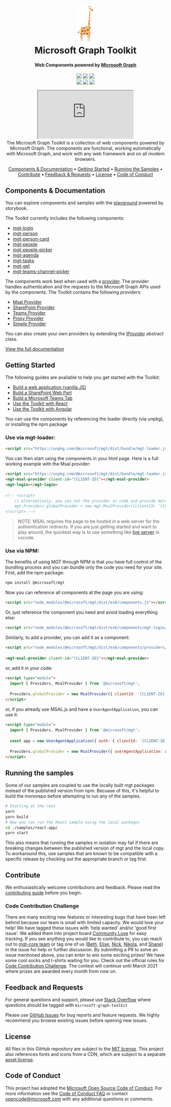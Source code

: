 <h1 align="center">
  <img height="120" src="https://github.com/microsoftgraph/microsoft-graph-toolkit/raw/main/assets/graff.png" title="Graff the Giraffe">
  <br>
  Microsoft Graph Toolkit
</h1>

<h4 align="center">Web Components powered by <a href="https://graph.microsoft.com">Microsoft Graph</a></h4>

<p align="center">
  <a href="https://www.npmjs.com/package/@microsoft/mgt"><img src="https://img.shields.io/npm/v/@microsoft/mgt.svg"></a> <a href="https://github.com/microsoftgraph/msgraph-sdk-javascript"><img src="https://img.shields.io/badge/code_style-prettier-ff69b4.svg"></a> <a href="https://stackoverflow.com/questions/tagged/microsoft-graph-toolkit"><img src="https://img.shields.io/stackexchange/stackoverflow/t/microsoft-graph-toolkit.svg"></a>
  <a href="https://dev.azure.com/microsoft-graph-toolkit/microsoft-graph-toolkit/_build/latest?definitionId=1&branchName=main"><br><img src="https://dev.azure.com/microsoft-graph-toolkit/microsoft-graph-toolkit/_apis/build/status/microsoftgraph.microsoft-graph-toolkit?branchName=main"></a> <a href="https://www.webcomponents.org/element/@microsoft/mgt"><img src="https://img.shields.io/badge/webcomponents.org-published-blue.svg"></a> <a href="https://mgt.dev"><img src="https://raw.githubusercontent.com/storybooks/brand/main/badge/badge-storybook.svg?sanitize=true"></a>
</p>

<p align="center">
  <iframe src="https://mgt.dev/iframe.html?id=samples-general--login-to-show-agenda"></iframe><br>
  The Microsoft Graph Toolkit is a collection of web components powered by Microsoft Graph. The components are functional, working automatically with Microsoft Graph, and work with any web framework and on all modern browsers.
</p>

<p align="center">
  <a href="#components-&-documentation">Components & Documentation</a> • <a href="#getting-started">Getting Started</a> • <a href="#running-the-samples">Running the Samples</a> 
  • <a href="#contribute">Contribute</a> • <a href="#feedback-and-requests">Feedback & Requests</a> • <a href="#license">License</a> • <a href="#code-of-conduct">Code of Conduct</a>
</p>

## Components & Documentation

You can explore components and samples with the [playground](https://mgt.dev) powered by storybook.

The Toolkit currently includes the following components:

* [mgt-login](https://docs.microsoft.com/graph/toolkit/components/login)
* [mgt-person](https://docs.microsoft.com/graph/toolkit/components/person)
* [mgt-person-card](https://docs.microsoft.com/graph/toolkit/components/person-card)
* [mgt-people](https://docs.microsoft.com/graph/toolkit/components/people)
* [mgt-people-picker](https://docs.microsoft.com/graph/toolkit/components/people-picker)
* [mgt-agenda](https://docs.microsoft.com/graph/toolkit/components/agenda)
* [mgt-tasks](https://docs.microsoft.com/graph/toolkit/components/tasks)
* [mgt-get](https://docs.microsoft.com/graph/toolkit/components/get)
* [mgt-teams-channel-picker](https://docs.microsoft.com/en-us/graph/toolkit/components/teams-channel-picker)

The components work best when used with a [provider](https://docs.microsoft.com/graph/toolkit/providers). The provider handles authentication and the requests to the Microsoft Graph APIs used by the components. The Toolkit contains the following providers:

* [Msal Provider](https://docs.microsoft.com/graph/toolkit/providers/msal)
* [SharePoint Provider](https://docs.microsoft.com/graph/toolkit/providers/sharepoint)
* [Teams Provider](https://docs.microsoft.com/graph/toolkit/providers/teams)
* [Proxy Provider](https://docs.microsoft.com/graph/toolkit/providers/proxy)
* [Simple Provider](https://docs.microsoft.com/graph/toolkit/providers/custom)

You can also create your own providers by extending the [IProvider](https://docs.microsoft.com/graph/toolkit/providers/custom) abstract class.

[View the full documentation](https://docs.microsoft.com/graph/toolkit/overview)

## Getting Started

The following guides are available to help you get started with the Toolkit:
* [Build a web application (vanilla JS)](https://docs.microsoft.com/graph/toolkit/get-started/build-a-web-app)
* [Build a SharePoint Web Part](https://docs.microsoft.com/graph/toolkit/get-started/build-a-sharepoint-web-part)
* [Build a Microsoft Teams Tab](https://docs.microsoft.com/graph/toolkit/get-started/build-a-microsoft-teams-tab)
* [Use the Toolkit with React](https://docs.microsoft.com/graph/toolkit/get-started/use-toolkit-with-react)
* [Use the Toolkit with Angular](https://docs.microsoft.com/graph/toolkit/get-started/use-toolkit-with-angular)

You can use the components by referencing the loader directly (via unpkg), or installing the npm package

### Use via mgt-loader:

```html
<script src="https://unpkg.com/@microsoft/mgt/dist/bundle/mgt-loader.js"></script>
```

You can then start using the components in your html page. Here is a full working example with the Msal provider:

```html
<script src="https://unpkg.com/@microsoft/mgt/dist/bundle/mgt-loader.js"></script>
<mgt-msal-provider client-id="[CLIENT-ID]"></mgt-msal-provider>
<mgt-login></mgt-login>

<!-- <script>
    // alternatively, you can set the provider in code and provide more options
    mgt.Providers.globalProvider = new mgt.MsalProvider({clientId: '[CLIENT-ID]'});
</script> -->
```

> NOTE: MSAL requires the page to be hosted in a web server for the authentication redirects. If you are just getting started and want to play around, the quickest way is to use something like [live server](https://marketplace.visualstudio.com/items?itemName=ritwickdey.LiveServer) in vscode.

### Use via NPM:

The benefits of using MGT through NPM is that you have full control of the bundling process and you can bundle only the code you need for your site. First, add the npm package:

```bash
npm install @microsoft/mgt
```

Now you can reference all components at the page you are using:

```html
<script src="node_modules/@microsoft/mgt/dist/es6/components.js"></script>
```

Or, just reference the component you need and avoid loading everything else:

```html
<script src="node_modules/@microsoft/mgt/dist/es6/components/mgt-login/mgt-login.js"></script>
```

Similarly, to add a provider, you can add it as a component:

```html
<script src="node_modules/@microsoft/mgt/dist/es6/components/providers/mgt-msal-provider.js"></script>

<mgt-msal-provider client-id="[CLIENT-ID]"></mgt-msal-provider>
```

or, add it in your code:

```html
<script type="module">
  import { Providers, MsalProvider } from '@microsoft/mgt';

  Providers.globalProvider = new MsalProvider({ clientId: '[CLIENT-ID]' });
</script>
```

or, if you already use MSAL.js and have a `UserAgentApplication`, you can use it:

```html
<script type="module">
  import { Providers, MsalProvider } from '@microsoft/mgt';

  const app = new UserAgentApplication({ auth: { clientId: '[CLIENT-ID]' } });

  Providers.globalProvider = new MsalProvider({ userAgentApplication: app });
</script>
``` 

## Running the samples

Some of our samples are coupled to use the locally built mgt packages instead of the published version from npm. Becuase of this, it's helpful to build the monorepo before attempting to run any of the samples.

```bash
# Starting at the root
yarn
yarn build
# Now you can run the React sample using the local packages
cd ./samples/react-app/
yarn start
```

This also means that running the samples in isolation may fail if there are breaking changes between the published version of mgt and the local copy. 
To workaround this, use samples that are known to be compatible with a specific release by checking out the appropriate branch or tag first. 

## Contribute

We enthusiastically welcome contributions and feedback. Please read the [contributing guide](CONTRIBUTING.md) before you begin.

### Code Contribution Challenge
There are many exciting new features or interesting bugs that have been left behind because our team is small with limited capacity. We would love your help! We have tagged these issues with 'help wanted' and/or 'good first issue'. We added them into project board [Community Love](https://github.com/microsoftgraph/microsoft-graph-toolkit/projects/29) for easy tracking. If you see anything you would like to contribute to, you can reach out to [mgt-core team](mgt-core@microsoft.com) or tag one of us ([Beth](https://github.com/beth-panx), [Elise](https://github.com/elisenyang), [Nick](https://github.com/vogtn), [Nikola](https://github.com/nmetulev), and [Shane](https://github.com/shweaver-MSFT)) in the issue for help or further discussion. By submitting a PR to solve an issue mentioned above, you can enter to win some exciting prizes! We have some cool socks and t-shirts waiting for you. Check out the official rules for [Code Contribution Challenge](contest.md). The contest will continue until March 2021 where prizes are awarded every month from now on.

## Feedback and Requests

For general questions and support, please use [Stack Overflow](https://stackoverflow.com/questions/tagged/microsoft-graph-toolkit) where questions should be tagged with `microsoft-graph-toolkit`

Please use [GitHub Issues](https://github.com/microsoftgraph/microsoft-graph-toolkit/issues?q=is%3Aissue+is%3Aopen+sort%3Aupdated-desc) for bug reports and feature requests. We highly recommend you browse existing issues before opening new issues.

## License

All files in this GitHub repository are subject to the [MIT license](https://github.com/OfficeDev/office-ui-fabric-core/blob/master/LICENSE). This project also references fonts and icons from a CDN, which are subject to a separate [asset license](https://static2.sharepointonline.com/files/fabric/assets/license.txt).

## Code of Conduct

This project has adopted the [Microsoft Open Source Code of Conduct](https://opensource.microsoft.com/codeofconduct/). For more information see the [Code of Conduct FAQ](https://opensource.microsoft.com/codeofconduct/faq/) or contact [opencode@microsoft.com](mailto:opencode@microsoft.com) with any additional questions or comments.
